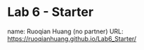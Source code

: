 # Lab 6 - Starter
name: Ruoqian Huang (no partner)
URL: https://ruoqianhuang.github.io/Lab6_Starter/
